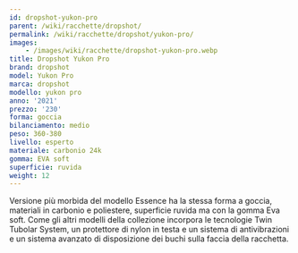 ```yaml
---
id: dropshot-yukon-pro
parent: /wiki/racchette/dropshot/
permalink: /wiki/racchette/dropshot/yukon-pro/
images:
    - /images/wiki/racchette/dropshot-yukon-pro.webp
title: Dropshot Yukon Pro
brand: dropshot
model: Yukon Pro
marca: dropshot
modello: yukon pro
anno: '2021'
prezzo: '230'
forma: goccia
bilanciamento: medio
peso: 360-380
livello: esperto
materiale: carbonio 24k
gomma: EVA soft
superficie: ruvida
weight: 12
---
```

Versione più morbida del modello Essence ha la stessa forma a goccia, materiali in carbonio e poliestere, superficie ruvida ma con la gomma Eva soft. Come gli altri modelli della collezione incorpora le tecnologie Twin Tubolar System, un protettore di nylon in testa e un sistema di antivibrazioni e un sistema avanzato di disposizione dei buchi sulla faccia della racchetta.